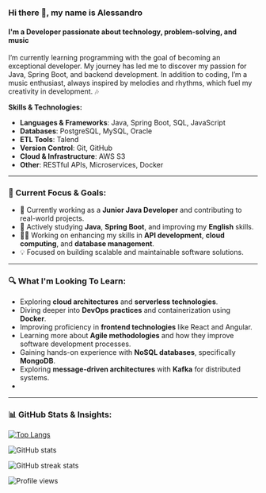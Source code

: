 ### Hi there 👋, my name is Alessandro

#### I'm a Developer passionate about technology, problem-solving, and music

I’m currently learning programming with the goal of becoming an exceptional developer. My journey has led me to discover my passion for Java, Spring Boot, and backend development. In addition to coding, I’m a music enthusiast, always inspired by melodies and rhythms, which fuel my creativity in development. 🎶

**Skills & Technologies:**  
- **Languages & Frameworks**: Java, Spring Boot, SQL, JavaScript  
- **Databases**: PostgreSQL, MySQL, Oracle  
- **ETL Tools**: Talend  
- **Version Control**: Git, GitHub  
- **Cloud & Infrastructure**: AWS S3  
- **Other**: RESTful APIs, Microservices, Docker  

---

### 🚀 Current Focus & Goals:
- 🔭 Currently working as a **Junior Java Developer** and contributing to real-world projects.
- 🌱 Actively studying **Java**, **Spring Boot**, and improving my **English** skills.
- 👨‍💻 Working on enhancing my skills in **API development**, **cloud computing**, and **database management**.
- 💡 Focused on building scalable and maintainable software solutions.

---

### 🔍 What I'm Looking To Learn:
- Exploring **cloud architectures** and **serverless technologies**.
- Diving deeper into **DevOps practices** and containerization using **Docker**.
- Improving proficiency in **frontend technologies** like React and Angular.
- Learning more about **Agile methodologies** and how they improve software development processes.
- Gaining hands-on experience with **NoSQL databases**, specifically **MongoDB**.
- Exploring **message-driven architectures** with **Kafka** for distributed systems.
- 
---

### 📊 GitHub Stats & Insights:

[![Top Langs](https://github-readme-stats.vercel.app/api/top-langs/?username=AlessandroF-dev)](https://github.com/anuraghazra/github-readme-stats)

![GitHub stats](https://github-readme-stats.vercel.app/api?username=AlessandroF-dev&show_icons=true&count_private=true)  

![GitHub streak stats](https://github-readme-streak-stats.herokuapp.com/?user=AlessandroF-dev)  

![Profile views](https://gpvc.arturio.dev/AlessandroF-dev)
